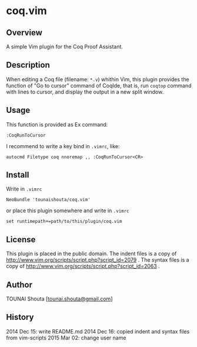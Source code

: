 coq.vim
=======

Overview
--------
A simple Vim plugin for the Coq Proof Assistant.

Description
-----------
When editing a Coq file (filename: `*.v`) whithin Vim,
this plugin provides the function of "Go to cursor" command of CoqIde,
that is,
run `coqtop` command with lines to cursor, and
display the output in a new split window.

Usage
-----
This function is provided as Ex command:

    :CoqRunToCursor

I recommend to write a key bind in `.vimrc`, like:

    autocmd Filetype coq nnoremap ,, :CoqRunToCursor<CR>

Install
-------
Write in `.vimrc`

    NeoBundle 'tounaishouta/coq.vim'

or place this plugin somewhere and write in `.vimrc`

    set runtimepath+=path/to/this/plugin/coq.vim

License
-------
This plugin is placed in the public domain.
The indent files is a copy of http://www.vim.org/scripts/script.php?script_id=2079 .
The syntax files is a copy of http://www.vim.org/scripts/script.php?script_id=2063 .

Author
------
TOUNAI Shouta [tounai.shouta@gmail.com]

History
-------
2014 Dec 15: write README.md
2014 Dec 16: copied indent and syntax files from vim-scripts
2015 Mar 02: change user name

